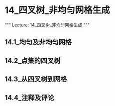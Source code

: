 # 14_四叉树_非均匀网格生成
"""
Lecture: 14_四叉树_非均匀网格生成
"""
## 14.1_均匀及非均匀网格
## 14.2_点集的四叉树
## 14.3_从四叉树到网格
## 14.4_注释及评论
